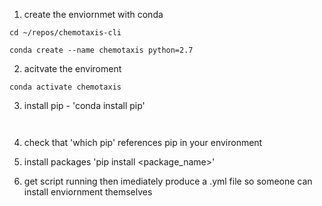 1. create the enviornmet with conda

```
cd ~/repos/chemotaxis-cli

conda create --name chemotaxis python=2.7

```

2. acitvate the enviroment

```
conda activate chemotaxis
```

3. install pip - 'conda install pip'

```


```


4. check that 'which pip' references pip in your environment

5. install packages 'pip install <package_name>'

6. get script running then imediately produce a .yml file so someone can install enviornment themselves